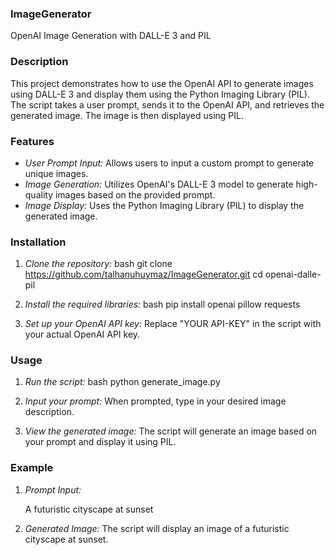 ### ImageGenerator
OpenAI Image Generation with DALL-E 3 and PIL

### Description
This project demonstrates how to use the OpenAI API to generate images using DALL-E 3 and display them using the Python Imaging Library (PIL). The script takes a user prompt, sends it to the OpenAI API, and retrieves the generated image. The image is then displayed using PIL.

### Features
- *User Prompt Input:* Allows users to input a custom prompt to generate unique images.
- *Image Generation:* Utilizes OpenAI's DALL-E 3 model to generate high-quality images based on the provided prompt.
- *Image Display:* Uses the Python Imaging Library (PIL) to display the generated image.

### Installation

1. *Clone the repository:*
   bash
   git clone https://github.com/talhanuhuymaz/ImageGenerator.git
   cd openai-dalle-pil
   

2. *Install the required libraries:*
   bash
   pip install openai pillow requests
   

3. *Set up your OpenAI API key:*
   Replace "YOUR API-KEY" in the script with your actual OpenAI API key.

### Usage

1. *Run the script:*
   bash
   python generate_image.py
   

2. *Input your prompt:*
   When prompted, type in your desired image description.

3. *View the generated image:*
   The script will generate an image based on your prompt and display it using PIL.

### Example

1. *Prompt Input:*
   
   A futuristic cityscape at sunset
   

2. *Generated Image:*
   The script will display an image of a futuristic cityscape at sunset.

